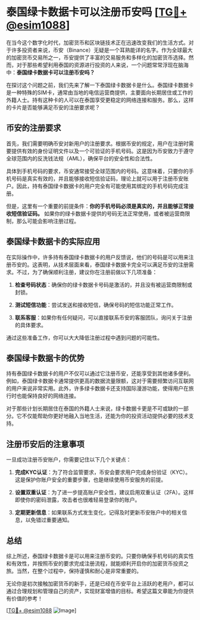 # 泰国绿卡数据卡可以注册币安吗 [[TG💪+ @esim1088](https://t.me/s/esim1088)]

在当今这个数字化时代，加密货币和区块链技术正在迅速改变我们的生活方式。对于许多投资者来说，币安（Binance）无疑是一个耳熟能详的名字。作为全球最大的加密货币交易所之一，币安提供了丰富的交易服务和多样化的加密货币选择。然而，对于那些希望利用泰国的资源进行投资的人来说，一个问题常常浮现在脑海中：**泰国绿卡数据卡可以注册币安吗？**

在探讨这个问题之前，我们先来了解一下泰国绿卡数据卡是什么。泰国绿卡数据卡是一种特殊的SIM卡，通常由当地的电信运营商提供，主要面向长期居住或工作的外籍人士。持有这种卡的人可以在泰国享受更稳定的网络连接和服务。那么，这样的卡片是否能够满足币安的注册要求呢？

## 币安的注册要求

首先，我们需要明确币安对新用户的注册要求。根据币安的规定，用户在注册时需要提供有效的身份证明文件以及一个可验证的手机号码。这是因为币安致力于遵守全球范围内的反洗钱法规（AML），确保平台的安全性和合法性。

具体到手机号码的要求，币安通常接受全球范围内的号码。这意味着，只要你的手机号码是真实有效的，并且能够接收短信验证码，理论上就可以用于注册币安账户。因此，持有泰国绿卡数据卡的用户完全有可能使用其绑定的手机号码完成注册。

但是，这里有一个重要的前提条件：**你的手机号码必须是真实的，并且能够正常接收短信验证码。** 如果你的绿卡数据卡提供的号码无法正常使用，或者被运营商限制，那么可能会影响注册过程。

## 泰国绿卡数据卡的实际应用

在实际操作中，许多持有泰国绿卡数据卡的用户反馈说，他们的号码是可以用来注册币安的。这表明，从技术层面来看，泰国绿卡数据卡完全可以满足币安的注册需求。不过，为了确保顺利注册，建议你在注册前做以下几项准备：

1. **检查号码状态**：确保你的绿卡数据卡号码是激活的，并且没有被运营商限制或封锁。
   
2. **测试短信功能**：尝试发送和接收短信，确保号码的短信功能正常工作。

3. **联系客服**：如果你有任何疑问，可以直接联系币安的客服团队，询问关于注册的具体要求。

通过这些准备工作，你可以大大降低注册过程中遇到问题的可能性。

## 泰国绿卡数据卡的优势

持有泰国绿卡数据卡的用户不仅可以通过它注册币安，还能享受到其他诸多便利。例如，泰国绿卡数据卡通常提供更高的数据流量限额，这对于需要频繁访问互联网的用户来说非常实用。此外，许多绿卡数据卡还支持国际漫游功能，使得用户在旅行时也能保持良好的网络连接。

对于那些计划长期居住在泰国的外籍人士来说，绿卡数据卡更是不可或缺的一部分。它不仅能帮助你更好地融入当地生活，还能为你的投资活动提供必要的技术支持。

## 注册币安后的注意事项

一旦成功注册币安账户，你需要记住以下几个关键点：

1. **完成KYC认证**：为了符合监管要求，币安会要求用户完成身份验证（KYC）。这是保护你账户安全的重要步骤，也是继续使用币安服务的前提。

2. **设置双重认证**：为了进一步提高账户安全性，建议启用双重认证（2FA）。这样即使你的密码泄露，攻击者也很难轻易登录你的账户。

3. **定期更新信息**：如果联系方式发生变化，记得及时更新币安账户中的相关信息，以免错过重要通知。

## 总结

综上所述，泰国绿卡数据卡是可以用来注册币安的。只要你确保手机号码的真实性和有效性，并按照币安的要求完成注册流程，就能顺利开启你的加密货币投资之旅。当然，在整个过程中，保持谨慎和耐心是非常重要的。

无论你是初次接触加密货币的新手，还是已经在币安平台上活跃的老用户，都可以通过合理规划和管理自己的资产，实现财富增值的目标。希望这篇文章能为你提供有价值的参考！

[[TG💪+ @esim1088](https://t.me/s/esim1088) ![Image](https://i.postimg.cc/4NQfJmqS/Snipaste-2025-05-13-00-14-12.png)]